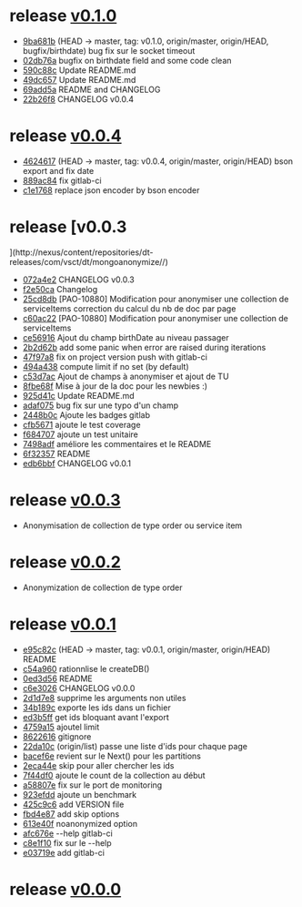 # release [v0.1.0](http://nexus/content/repositories/dt-releases/com/vsct/dt/mongoanonymize//)

* [9ba681b](http://gitlab.socrate.vsct.fr/dt/mongoanonymize/commit/9ba681b) (HEAD -> master, tag: v0.1.0, origin/master, origin/HEAD, bugfix/birthdate) bug fix sur le socket timeout
* [02db76a](http://gitlab.socrate.vsct.fr/dt/mongoanonymize/commit/02db76a) bugfix on birthdate field and some code clean
* [590c88c](http://gitlab.socrate.vsct.fr/dt/mongoanonymize/commit/590c88c) Update README.md
* [49dc657](http://gitlab.socrate.vsct.fr/dt/mongoanonymize/commit/49dc657) Update README.md
* [69add5a](http://gitlab.socrate.vsct.fr/dt/mongoanonymize/commit/69add5a) README and CHANGELOG
* [22b26f8](http://gitlab.socrate.vsct.fr/dt/mongoanonymize/commit/22b26f8) CHANGELOG v0.0.4

# release [v0.0.4](http://nexus/content/repositories/dt-releases/com/vsct/dt/mongoanonymize//)

* [4624617](http://gitlab.socrate.vsct.fr/dt/mongoanonymize/commit/4624617) (HEAD -> master, tag: v0.0.4, origin/master, origin/HEAD) bson export and fix date
* [889ac84](http://gitlab.socrate.vsct.fr/dt/mongoanonymize/commit/889ac84) fix gitlab-ci
* [c1e1768](http://gitlab.socrate.vsct.fr/dt/mongoanonymize/commit/c1e1768) replace json encoder by bson encoder

# release [v0.0.3](http://nexus/content/repositories/dt-releases/com/vsct/dt/mongoanonymize//)

* [072a4e2](http://gitlab.socrate.vsct.fr/dt/mongoanonymize/commit/072a4e2) CHANGELOG v0.0.3
* [f2e50ca](http://gitlab.socrate.vsct.fr/dt/mongoanonymize/commit/f2e50ca) Changelog
* [25cd8db](http://gitlab.socrate.vsct.fr/dt/mongoanonymize/commit/25cd8db) [PAO-10880] Modification pour anonymiser une collection de serviceItems correction du calcul du nb de doc par page
* [c60ac22](http://gitlab.socrate.vsct.fr/dt/mongoanonymize/commit/c60ac22) [PAO-10880] Modification pour anonymiser une collection de serviceItems
* [ce56916](http://gitlab.socrate.vsct.fr/dt/mongoanonymize/commit/ce56916) Ajout du champ birthDate au niveau passager
* [2b2d62b](http://gitlab.socrate.vsct.fr/dt/mongoanonymize/commit/2b2d62b) add some panic when error are raised during iterations
* [47f97a8](http://gitlab.socrate.vsct.fr/dt/mongoanonymize/commit/47f97a8) fix on project version push with gitlab-ci
* [494a438](http://gitlab.socrate.vsct.fr/dt/mongoanonymize/commit/494a438) compute limit if no set (by default)
* [c53d7ac](http://gitlab.socrate.vsct.fr/dt/mongoanonymize/commit/c53d7ac) Ajout de champs à anonymiser et ajout de TU
* [8fbe68f](http://gitlab.socrate.vsct.fr/dt/mongoanonymize/commit/8fbe68f) Mise à jour de la doc pour les newbies :)
* [925d41c](http://gitlab.socrate.vsct.fr/dt/mongoanonymize/commit/925d41c) Update README.md
* [adaf075](http://gitlab.socrate.vsct.fr/dt/mongoanonymize/commit/adaf075) bug fix sur une typo d'un champ
* [2448b0c](http://gitlab.socrate.vsct.fr/dt/mongoanonymize/commit/2448b0c) Ajoute les badges gitlab
* [cfb5671](http://gitlab.socrate.vsct.fr/dt/mongoanonymize/commit/cfb5671) ajoute le test coverage
* [f684707](http://gitlab.socrate.vsct.fr/dt/mongoanonymize/commit/f684707) ajoute un test unitaire
* [7498adf](http://gitlab.socrate.vsct.fr/dt/mongoanonymize/commit/7498adf) améliore les commentaires et le README
* [6f32357](http://gitlab.socrate.vsct.fr/dt/mongoanonymize/commit/6f32357) README
* [edb6bbf](http://gitlab.socrate.vsct.fr/dt/mongoanonymize/commit/edb6bbf) CHANGELOG v0.0.1



# release [v0.0.3](http://nexus/content/repositories/dt-releases/com/vsct/dt/mongoanonymize//)
* Anonymisation de collection de type order ou service item

# release [v0.0.2](http://nexus/content/repositories/dt-releases/com/vsct/dt/mongoanonymize//)
* Anonymization de collection de type order

# release [v0.0.1](http://nexus/content/repositories/dt-releases/com/vsct/dt/mongoanonymize//)

* [e95c82c](http://gitlab.socrate.vsct.fr/dt/mongoanonymize/commit/e95c82c) (HEAD -> master, tag: v0.0.1, origin/master, origin/HEAD) README
* [c54a960](http://gitlab.socrate.vsct.fr/dt/mongoanonymize/commit/c54a960) rationnlise le createDB()
* [0ed3d56](http://gitlab.socrate.vsct.fr/dt/mongoanonymize/commit/0ed3d56) README
* [c6e3026](http://gitlab.socrate.vsct.fr/dt/mongoanonymize/commit/c6e3026) CHANGELOG v0.0.0
* [2d1d7e8](http://gitlab.socrate.vsct.fr/dt/mongoanonymize/commit/2d1d7e8) supprime les arguments non utiles
* [34b189c](http://gitlab.socrate.vsct.fr/dt/mongoanonymize/commit/34b189c) exporte les ids dans un fichier
* [ed3b5ff](http://gitlab.socrate.vsct.fr/dt/mongoanonymize/commit/ed3b5ff) get ids bloquant avant l'export
* [4759a15](http://gitlab.socrate.vsct.fr/dt/mongoanonymize/commit/4759a15) ajoutel limit
* [8622616](http://gitlab.socrate.vsct.fr/dt/mongoanonymize/commit/8622616) gitignore
* [22da10c](http://gitlab.socrate.vsct.fr/dt/mongoanonymize/commit/22da10c) (origin/list) passe une liste d'ids pour chaque page
* [bacef6e](http://gitlab.socrate.vsct.fr/dt/mongoanonymize/commit/bacef6e) revient sur le Next() pour les partitions
* [2eca44e](http://gitlab.socrate.vsct.fr/dt/mongoanonymize/commit/2eca44e) skip pour aller chercher les ids
* [7f44df0](http://gitlab.socrate.vsct.fr/dt/mongoanonymize/commit/7f44df0) ajoute le count de la collection au début
* [a58807e](http://gitlab.socrate.vsct.fr/dt/mongoanonymize/commit/a58807e) fix sur le port de monitoring
* [923efdd](http://gitlab.socrate.vsct.fr/dt/mongoanonymize/commit/923efdd) ajoute un benchmark
* [425c9c6](http://gitlab.socrate.vsct.fr/dt/mongoanonymize/commit/425c9c6) add VERSION file
* [fbd4e87](http://gitlab.socrate.vsct.fr/dt/mongoanonymize/commit/fbd4e87) add skip options
* [613e40f](http://gitlab.socrate.vsct.fr/dt/mongoanonymize/commit/613e40f) noanonymized option
* [afc676e](http://gitlab.socrate.vsct.fr/dt/mongoanonymize/commit/afc676e) --help gitlab-ci
* [c8e1f10](http://gitlab.socrate.vsct.fr/dt/mongoanonymize/commit/c8e1f10) fix sur le --help
* [e03719e](http://gitlab.socrate.vsct.fr/dt/mongoanonymize/commit/e03719e) add gitlab-ci

# release [v0.0.0](http://nexus/content/repositories/dt-releases/com/vsct/dt/mongoanonymize//)


